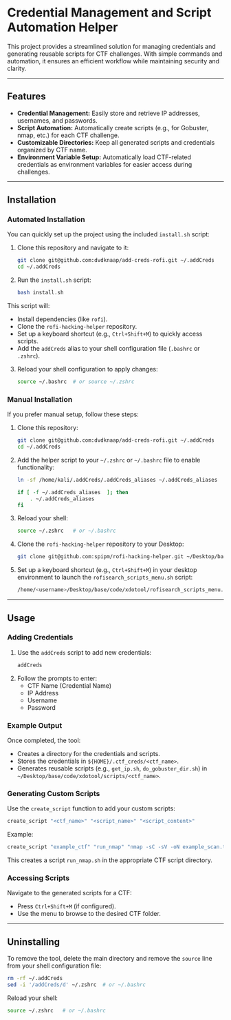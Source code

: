 # Credential Management and Script Automation Helper

This project provides a streamlined solution for managing credentials and generating reusable scripts for CTF challenges. With simple commands and automation, it ensures an efficient workflow while maintaining security and clarity.

---

## Features

- **Credential Management:** Easily store and retrieve IP addresses, usernames, and passwords.
- **Script Automation:** Automatically create scripts (e.g., for Gobuster, nmap, etc.) for each CTF challenge.
- **Customizable Directories:** Keep all generated scripts and credentials organized by CTF name.
- **Environment Variable Setup:** Automatically load CTF-related credentials as environment variables for easier access during challenges.

---

## Installation

### Automated Installation

You can quickly set up the project using the included `install.sh` script:

1. Clone this repository and navigate to it:
   ```bash
   git clone git@github.com:dvdknaap/add-creds-rofi.git ~/.addCreds
   cd ~/.addCreds
   ```

2. Run the `install.sh` script:
   ```bash
   bash install.sh
   ```

This script will:
- Install dependencies (like `rofi`).
- Clone the `rofi-hacking-helper` repository.
- Set up a keyboard shortcut (e.g., `Ctrl+Shift+M`) to quickly access scripts.
- Add the `addCreds` alias to your shell configuration file (`.bashrc` or `.zshrc`).

3. Reload your shell configuration to apply changes:
   ```bash
   source ~/.bashrc  # or source ~/.zshrc
   ```

### Manual Installation

If you prefer manual setup, follow these steps:

1. Clone this repository:
   ```bash
   git clone git@github.com:dvdknaap/add-creds-rofi.git ~/.addCreds
   cd ~/.addCreds
   ```

2. Add the helper script to your `~/.zshrc` or `~/.bashrc` file to enable functionality:
   ```bash
   ln -sf /home/kali/.addCreds/.addCreds_aliases ~/.addCreds_aliases

   if [ -f ~/.addCreds_aliases  ]; then
       . ~/.addCreds_aliases
   fi
   ```

3. Reload your shell:
   ```bash
   source ~/.zshrc   # or ~/.bashrc
   ```

4. Clone the `rofi-hacking-helper` repository to your Desktop:
   ```bash
   git clone git@github.com:spipm/rofi-hacking-helper.git ~/Desktop/base
   ```

5. Set up a keyboard shortcut (e.g., `Ctrl+Shift+M`) in your desktop environment to launch the `rofisearch_scripts_menu.sh` script:
   ```bash
   /home/<username>/Desktop/base/code/xdotool/rofisearch_scripts_menu.sh
   ```

---

## Usage

### Adding Credentials
1. Use the `addCreds` script to add new credentials:
   ```bash
   addCreds
   ```
2. Follow the prompts to enter:
   - CTF Name (Credential Name)
   - IP Address
   - Username
   - Password

### Example Output
Once completed, the tool:
- Creates a directory for the credentials and scripts.
- Stores the credentials in `${HOME}/.ctf_creds/<ctf_name>`.
- Generates reusable scripts (e.g., `get_ip.sh`, `do_gobuster_dir.sh`) in `~/Desktop/base/code/xdotool/scripts/<ctf_name>`.

### Generating Custom Scripts
Use the `create_script` function to add your custom scripts:
```bash
create_script "<ctf_name>" "<script_name>" "<script_content>"
```
Example:
```bash
create_script "example_ctf" "run_nmap" "nmap -sC -sV -oN example_scan.txt $example_ctf_ip"
```
This creates a script `run_nmap.sh` in the appropriate CTF script directory.

### Accessing Scripts
Navigate to the generated scripts for a CTF:
- Press `Ctrl+Shift+M` (if configured).
- Use the menu to browse to the desired CTF folder.

---

## Uninstalling
To remove the tool, delete the main directory and remove the `source` line from your shell configuration file:
```bash
rm -rf ~/.addCreds
sed -i '/addCreds/d' ~/.zshrc  # or ~/.bashrc
```
Reload your shell:
```bash
source ~/.zshrc   # or ~/.bashrc
```


